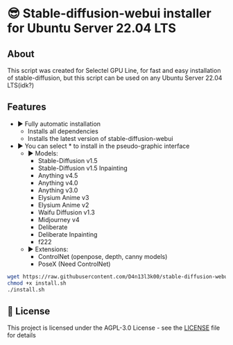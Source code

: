# 😎 Stable-diffusion-webui installer for Ubuntu Server 22.04 LTS

## About

This script was created for Selectel GPU Line, for fast and easy installation of stable-diffusion, but this script can be used on any Ubuntu Server 22.04 LTS(idk?)

## Features

* ▶️ Fully automatic installation
  * Installs all dependencies
  * Installs the latest version of stable-diffusion-webui
* ▶️ You can select * to install in the pseudo-graphic interface
  * ▶️ Models:
    * Stable-Diffusion v1.5
    * Stable-Diffusion v1.5 Inpainting
    * Anything v4.5
    * Anything v4.0
    * Anything v3.0
    * Elysium Anime v3
    * Elysium Anime v2
    * Waifu Diffusion v1.3
    * Midjourney v4
    * Deliberate
    * Deliberate Inpainting
    * f222
  * ▶️ Extensions:
    * ControlNet (openpose, depth, canny models)
    * PoseX (Need ControlNet)

```bash
wget https://raw.githubusercontent.com/D4n13l3k00/stable-diffusion-webui-installer/master/install.sh
chmod +x install.sh
./install.sh
```

## 📝 License

This project is licensed under the AGPL-3.0 License - see the [LICENSE](LICENSE) file for details
